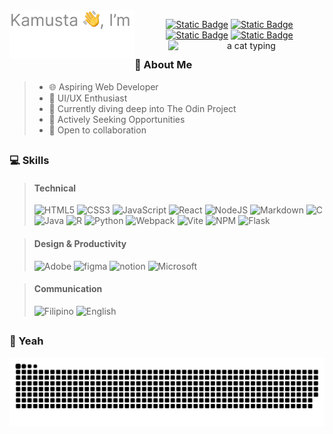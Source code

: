 <img align="left" alt="Kamusta, I'm CJ-Cepe" src="./assets/name-dark.png" width="200"/>

<p align="center">
<a href='https://www.linkedin.com/in/cjcepe/' target="_blank"><img alt="Static Badge" src="https://img.shields.io/badge/LinkedIn-0077b5?logo=resume"></a> <a href='mailto:cj.ceps@gmail.com' target="_blank"><img alt="Static Badge" src="https://img.shields.io/badge/Gmail-c92621?logo=resume"></a> <a href='https://cj-cepe.github.io/portfolio/' target="_blank"><img alt="Static Badge" src="https://img.shields.io/badge/Portfolio-651bff?logo=resume"></a> <a href='https://cj-cepe.github.io/portfolio/Cepe_cv.pdf' target="_blank"><img alt="Static Badge" src="https://img.shields.io/badge/Resume-fff?logo=resume"></a>

<img align="right" alt="a cat typing" src="https://i.pinimg.com/originals/ee/c6/f6/eec6f6980619cff8932558793d13be50.gif" width="250"/>


<br />

## 
### 💫 About Me
 > - 🌐 Aspiring Web Developer
 > - 🎨 UI/UX Enthusiast
 > - 🌱 Currently diving deep into The Odin Project
 > - 🌟 Actively Seeking Opportunities
 > - 🚀 Open to collaboration

## 
### 💻 Skills

> #### Technical
> ![HTML5](https://img.shields.io/badge/html5-%23E34F26.svg?style=for-the-badge&logo=html5&logoColor=white) 
![CSS3](https://img.shields.io/badge/css3-%231572B6.svg?style=for-the-badge&logo=css3&logoColor=white) 
![JavaScript](https://img.shields.io/badge/javascript-%23323330.svg?style=for-the-badge&logo=javascript&logoColor=%23F7DF1E) 
![React](https://img.shields.io/badge/react-%2320232a.svg?style=for-the-badge&logo=react&logoColor=%2361DAFB) 
![NodeJS](https://img.shields.io/badge/node.js-6DA55F?style=for-the-badge&logo=node.js&logoColor=white)
![Markdown](https://img.shields.io/badge/markdown-%23000000.svg?style=for-the-badge&logo=markdown&logoColor=white) 
![C](https://img.shields.io/badge/c-%2300599C.svg?style=for-the-badge&logo=c&logoColor=white) 
![Java](https://img.shields.io/badge/java-%23ED8B00.svg?style=for-the-badge&logo=openjdk&logoColor=white) 
![R](https://img.shields.io/badge/r-%23276DC3.svg?style=for-the-badge&logo=r&logoColor=white) 
![Python](https://img.shields.io/badge/python-3670A0?style=for-the-badge&logo=python&logoColor=ffdd54) 
![Webpack](https://img.shields.io/badge/webpack-%238DD6F9.svg?style=for-the-badge&logo=webpack&logoColor=black) 
![Vite](https://img.shields.io/badge/vite-%23646CFF.svg?style=for-the-badge&logo=vite&logoColor=white) 
![NPM](https://img.shields.io/badge/NPM-%23CB3837.svg?style=for-the-badge&logo=npm&logoColor=white) 
![Flask](https://img.shields.io/badge/flask-%23000.svg?style=for-the-badge&logo=flask&logoColor=white) 

> #### Design & Productivity
> <img alt='Adobe' src='https://img.shields.io/badge/Illustrator-100000?style=for-the-badge&logo=Adobe&logoColor=FF9A00&labelColor=330000&color=330000'/> <img alt='figma' src='https://img.shields.io/badge/Figma-> 100000?style=for-the-badge&logo=figma&logoColor=0ACF84&labelColor=2E3139&color=2E3139'/> <img alt='notion' src='https://img.shields.io/badge/Notion-100000?style=for-the-badge&logo=notion&logoColor=000000&labelColor=FFFFFF&color=FFFFFF'/> <img alt='Microsoft' src='https://img.shields.io/badge/MS_Office Suite-100000?style=for-the-badge&logo=Microsoft&logoColor=white&labelColor=FF5722&color=FF5722'/>

> #### Communication
> <img alt='Filipino' src='https://img.shields.io/badge/Filipino-100000?style=for-the-badge&logo=Philippines&logoColor=D0D0D0&labelColor=FFFFFF&color=0035a4'/> <img alt='English' src='https://img.shields.io/badge/English-100000?style=for-the-badge&logo=UnitedStates&logoColor=D0D0D0&labelColor=FFFFFF&color=be0b31'/>

##  
### 🤘 Yeah
<picture>
  <source media="(prefers-color-scheme: dark)" srcset="https://github.com/CJ-Cepe/CJ-Cepe/blob/output/github-snake-dark.svg?raw=true" />
  <source media="(prefers-color-scheme: light)" srcset="https://github.com/CJ-Cepe/CJ-Cepe/blob/output/github-snake.svg?raw=true" />
  <img alt="github-snake" src="https://github.com/CJ-Cepe/CJ-Cepe/blob/output/github-snake.svg?raw=true" />
</picture>
